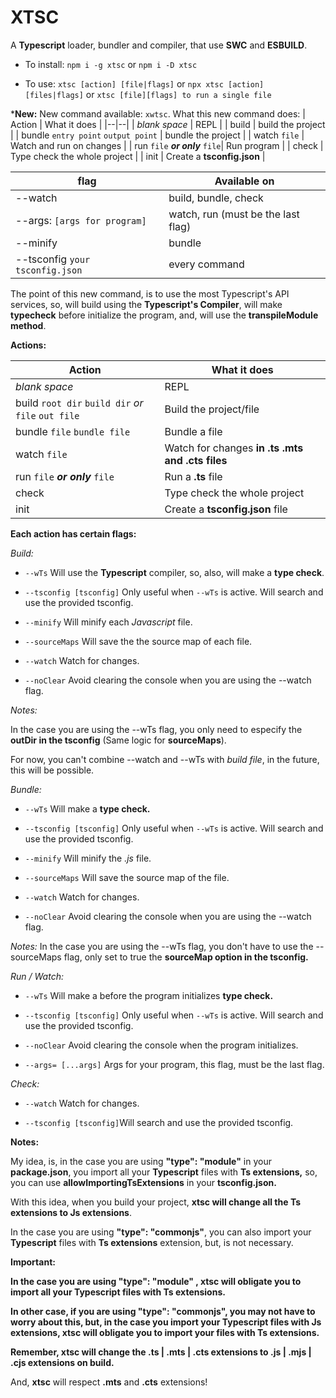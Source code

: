 
#  XTSC

A **Typescript** loader, bundler and compiler, that use **SWC** and **ESBUILD**.

  

- To install: `npm i -g xtsc` or `npm i -D xtsc`

 - To use: `xtsc [action] [file|flags]` or `npx xtsc [action] [files|flags]` or `xtsc [file][flags] to run a single file`
 

***New:**
New command available: `xwtsc`.
What this new command does:
| Action | What it does |
|--|--|
| *blank space* | REPL |
| build | build the project |
| bundle `entry point` `output point` | bundle the project |
| watch `file` | Watch and run on changes |
| run `file` ***or only*** `file`| Run program |
| check | Type check the whole project |
| init | Create a **tsconfig.json** |


|flag| Available on |
|--|--|
| --watch | build, bundle, check |
| --args: `[args for program]` | watch, run (must be the last flag)|
| --minify | bundle |
| --tsconfig `your tsconfig.json` | every command |


The point of this new command, is to use the most Typescript's API services, so, will build using the **Typescript's Compiler**, will make **typecheck** before initialize the program, and, will use the **transpileModule method**.



**Actions:**

  

| Action | What it does |
|--------------|--|
| *blank space* | REPL |
| build `root dir`  `build dir`  *or*  `file`  `out file`| Build the project/file |
| bundle `file`  `bundle file` | Bundle a file |
| watch `file` | Watch for changes **in .ts .mts and .cts files** |
| run `file`  ***or only***  `file` | Run a **.ts** file|
| check | Type check the whole project |
| init | Create a **tsconfig.json** file |

  

**Each action has certain flags:**

  

*Build:*

-  `--wTs` Will use the **Typescript** compiler, so, also, will make a **type check**.

-  `--tsconfig [tsconfig]` Only useful when `--wTs` is active. Will search and use the provided tsconfig.

-  `--minify` Will minify each *Javascript* file.

-  `--sourceMaps` Will save the the source map of each file.

-  `--watch` Watch for changes.

-  `--noClear` Avoid clearing the console when you are using the --watch flag.

*Notes:*

In the case you are using the --wTs flag, you only need to especify the **outDir in the tsconfig** (Same logic for **sourceMaps**).

For now, you can't combine --watch and --wTs with *build file*, in the future, this will be possible.

  

*Bundle:*

-  `--wTs` Will make a **type check.**

-  `--tsconfig [tsconfig]` Only useful when `--wTs` is active. Will search and use the provided tsconfig.

-  `--minify` Will minify the *.js* file.

-  `--sourceMaps` Will save the source map of the file.

-  `--watch` Watch for changes.

-  `--noClear` Avoid clearing the console when you are using the --watch flag.

  

*Notes:* In the case you are using the --wTs flag, you don't have to use the --sourceMaps flag, only set to true the **sourceMap option in the tsconfig.**

  

*Run / Watch:*

-  `--wTs` Will make a before the program initializes **type check.**

-  `--tsconfig [tsconfig]` Only useful when `--wTs` is active. Will search and use the provided tsconfig.

-  `--noClear` Avoid clearing the console when the program initializes.

-  `--args= [...args]` Args for your program, this flag, must be the last flag.

*Check:*

  

-  `--watch` Watch for changes.

-  `--tsconfig [tsconfig]`Will search and use the provided tsconfig.

  

**Notes:**

My idea, is, in the case you are using **"type": "module"** in your **package.json**, you import all your **Typescript** files with **Ts extensions,** so, you can use **allowImportingTsExtensions** in your **tsconfig.json.**

  

With this idea, when you build your project, **xtsc will change all the Ts extensions to Js extensions**.

  

In the case you are using **"type": "commonjs"**, you can also import your **Typescript** files with **Ts extensions** extension, but, is not necessary.

  

**Important:**

**In the case you are using "type": "module" , xtsc will obligate you to import all your Typescript files with Ts extensions.**

  
  

**In other case, if you are using "type": "commonjs", you may not have to worry about this, but, in the case you import your Typescript files with Js extensions, xtsc will obligate you to import your files with Ts extensions.**

  

**Remember, xtsc will change the .ts | .mts | .cts extensions to .js | .mjs | .cjs extensions on build.**

  

And, **xtsc** will respect **.mts** and **.cts** extensions!